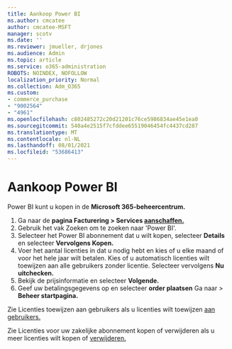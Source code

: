 ```yaml
---
title: Aankoop Power BI
ms.author: cmcatee
author: cmcatee-MSFT
manager: scotv
ms.date: ''
ms.reviewer: jmueller, drjones
ms.audience: Admin
ms.topic: article
ms.service: o365-administration
ROBOTS: NOINDEX, NOFOLLOW
localization_priority: Normal
ms.collection: Adm_O365
ms.custom:
- commerce_purchase
- "9002564"
- "4961"
ms.openlocfilehash: c802485272c20d21201c76ce5986834ae45e1ea0
ms.sourcegitcommit: 540a4e2515f7cfddee65519046454fc4437cd287
ms.translationtype: MT
ms.contentlocale: nl-NL
ms.lasthandoff: 08/01/2021
ms.locfileid: "53686413"
---
```

# <a name="purchase-power-bi"></a>Aankoop Power BI

Power BI kunt u kopen in de **Microsoft 365-beheercentrum.**

1. Ga naar de **pagina Facturering > Services [aanschaffen.](https://go.microsoft.com/fwlink/p/?linkid=868433)**
2. Gebruik het vak Zoeken om te zoeken naar 'Power BI'.
3. Selecteer het Power BI abonnement dat u wilt kopen, selecteer **Details** en selecteer **Vervolgens Kopen.**
4. Voer het aantal licenties in dat u nodig hebt en kies of u elke maand of voor het hele jaar wilt betalen. Kies of u automatisch licenties wilt toewijzen aan alle gebruikers zonder licentie. Selecteer vervolgens **Nu uitchecken.**
5. Bekijk de prijsinformatie en selecteer **Volgende.**
6. Geef uw betalingsgegevens op en selecteer **order plaatsen** Ga naar  >  **Beheer startpagina.**

Zie Licenties toewijzen aan gebruikers als u licenties wilt toewijzen [aan gebruikers.](/microsoft-365/admin/manage/assign-licenses-to-users)

Zie Licenties voor uw zakelijke abonnement kopen of verwijderen als u meer licenties wilt kopen of [verwijderen.](/microsoft-365/commerce/licenses/buy-licenses)